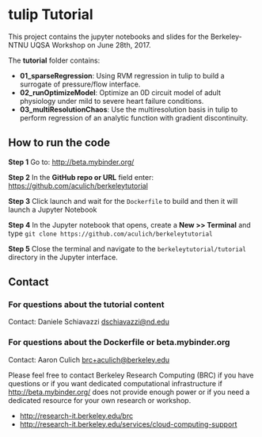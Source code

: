 # tulip Tutorial

This project contains the jupyter notebooks and slides for the Berkeley-NTNU UQSA Workshop on June 28th, 2017.

The **tutorial** folder contains:

- **01_sparseRegression**: Using RVM regression in tulip to build a surrogate of pressure/flow interface.
- **02_runOptimizeModel**: Optimize an 0D circuit model of adult physiology under mild to severe heart failure conditions.
- **03_multiResolutionChaos**: Use the multiresolution basis in tulip to perform regression of an analytic function with gradient discontinuity.

## How to run the code

**Step 1** Go to: http://beta.mybinder.org/

**Step 2** In the **GitHub repo or URL** field enter: https://github.com/aculich/berkeleytutorial

**Step 3** Click launch and wait for the `Dockerfile` to build and then it will launch a Jupyter Notebook

**Step 4** In the Jupyter notebook that opens, create a **New >> Terminal** and type `git clone https://github.com/aculich/berkeleytutorial`

**Step 5** Close the terminal and navigate to the `berkeleytutorial/tutorial` directory in the Jupyter interface.

## Contact

### For questions about the tutorial content

Contact: Daniele Schiavazzi <dschiavazzi@nd.edu>


### For questions about the Dockerfile or beta.mybinder.org

Contact: Aaron Culich <brc+aculich@berkeley.edu>

Please feel free to contact Berkeley Research Computing (BRC) if you have
questions or if you want dedicated computational infrastructure if
http://beta.mybinder.org/ does not provide enough power or if you need a
dedicated resource for your own research or workshop.

- http://research-it.berkeley.edu/brc
- http://research-it.berkeley.edu/services/cloud-computing-support

